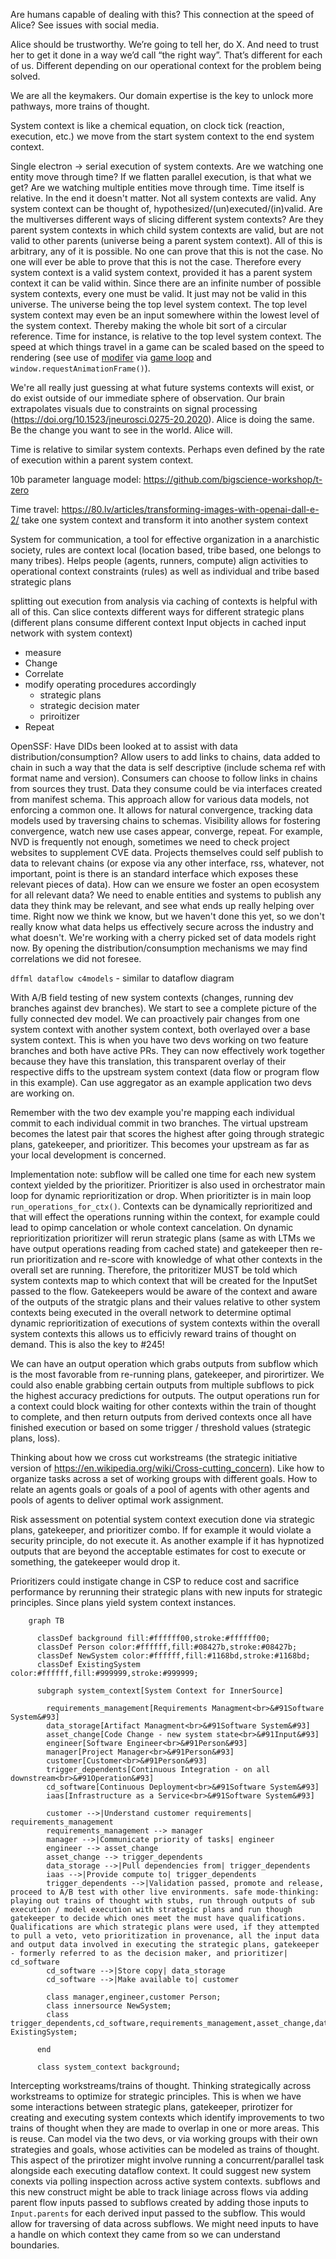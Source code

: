 Are humans capable of dealing with this? This connection at the speed of Alice? See issues with social media.

Alice should be trustworthy. We’re going to tell her, do X. And need to trust her to get it done in a way we’d call “the right way”. That’s different for each of us. Different depending on our operational context for the problem being solved.

We are all the keymakers. Our domain expertise is the key to unlock more pathways, more trains of thought.

System context is like a chemical equation, on clock tick (reaction, execution, etc.) we move from the start system context to the end system context.

Single electron -> serial execution of system contexts. Are we watching one entity move through time? If we flatten parallel execution, is that what we get? Are we watching multiple entities move through time. Time itself is relative. In the end it doesn't matter. Not all system contexts are valid. Any system context can be thought of, hypothesized/(un)executed/(in)valid. Are the multiverses different ways of slicing different system contexts? Are they parent system contexts in which child system contexts are valid, but are not valid to other parents (universe being a parent system context). All of this is arbitrary, any of it is possible. No one can prove that this is not the case. No one will ever be able to prove that this is not the case. Therefore every system context is a valid system context, provided it has a parent system context it can be valid within. Since there are an infinite number of possible system contexts, every one must be valid. It just may not be valid in this universe. The universe being the top level system context. The top level system context may even be an input somewhere within the lowest level of the system context. Thereby making the whole bit sort of a circular reference. Time for instance, is relative to the top level system context. The speed at which things travel in a game can be scaled based on the speed to rendering (see use of [modifer](https://github.com/pdxjohnny/space/blob/b87d7ef49caec169f1f7432664e550f421a5d7de/sprite.js#L74-L77) via [game loop](https://github.com/pdxjohnny/space/blob/b87d7ef49caec169f1f7432664e550f421a5d7de/game.js#L106-L114) and `window.requestAnimationFrame()`).

We're all really just guessing at what future systems contexts will exist, or do exist outside of our immediate sphere of observation. Our brain extrapolates visuals due to constraints on signal processing (https://doi.org/10.1523/jneurosci.0275-20.2020). Alice is doing the same. Be the change you want to see in the world. Alice will.

Time is relative to similar system contexts. Perhaps even defined by the rate of execution within a parent system context.

10b parameter language model: https://github.com/bigscience-workshop/t-zero

Time travel: https://80.lv/articles/transforming-images-with-openai-dall-e-2/ take one system context and transform it into another system context

System for communication, a tool for effective organization in a anarchistic society, rules are context local (location based, tribe based, one belongs to many tribes). Helps people (agents, runners, compute) align activities to operational context constraints (rules) as well as individual and tribe based strategic plans

splitting out execution from analysis via caching of contexts is helpful with all of this. Can slice contexts different ways for different strategic plans (different plans consume different context Input objects in cached input network with system context)

- measure
- Change
- Correlate
- modify operating procedures accordingly
  - strategic plans
  - strategic decision mater
  - priroitizer
- Repeat

OpenSSF: Have DIDs been looked at to assist with data distribution/consumption? Allow users to add links to chains, data added to chain in such a way that the data is self descriptive (include schema ref with format name and version). Consumers can choose to follow links in chains from sources they trust. Data they consume could be via interfaces created from manifest schema. This approach allow for various data models, not enforcing a common one. It allows for natural convergence, tracking data models used by traversing chains to schemas. Visibility allows for fostering convergence, watch new use cases appear, converge, repeat. For example, NVD is frequently not enough, sometimes we need to check project websites to supplement CVE data. Projects themselves could self publish to data to relevant chains (or expose via any other interface, rss, whatever, not important, point is there is an standard interface which exposes these relevant pieces of data). How can we ensure we foster an open ecosystem for all relevant data? We need to enable entities and systems to publish any data they think may be relevant, and see what ends up really helping over time. Right now we think we know, but we haven't done this yet, so we don't really know what data helps us effectively secure across the industry and what doesn't. We're working with a cherry picked set of data models right now. By opening the distribution/consumption mechanisms we may find correlations we did not foresee.

`dffml dataflow c4models` - similar to dataflow diagram

With A/B field testing of new system contexts (changes, running dev branches against dev branches). We start to see a complete picture of the fully connected dev model. We can proactively pair changes from one system context with another system context, both overlayed over a base system context. This is when you have two devs working on two feature branches and both have active PRs. They can now effectively work together because they have this translation, this transparent overlay of their respective diffs to the upstream system context (data flow or program flow in this example). Can use aggregator as an example application two devs are working on.

Remember with the two dev example you're mapping each individual commit to each individual commit in two branches. The virtual upstream becomes the latest pair that scores the highest after going through strategic plans, gatekeeper, and prioritizer. This becomes your upstream as far as your local development is concerned.

Implementation note: subflow will be called one time for each new system context yielded by the prioritizer. Prioritizer is also used in orchestrator main loop for dynamic reprioritization or drop. When prioritizter is in main loop `run_operations_for_ctx()`. Contexts can be dynamically reprioritized and that will effect the operations running within the context, for example could lead to opimp cancelation or whole context cancelation. On dynamic reprioritization prioritizer will rerun strategic plans (same as with LTMs we have output operations reading from cached state) and gatekeeper then re-run prioritization and re-score with knowledge of what other contexts in the overall set are running. Therefore, the pritoritizer MUST be told which system contexts map to which context that will be created for the InputSet passed to the flow. Gatekeepers would be aware of the context and aware of the outputs of the stratgic plans and their values relative to other system contexts being executed in the overall network to determine optimal dynamic reprioritization of executions of system contexts within the overall system contexts this allows us to efficivly reward trains of thought on demand. This is also the key to #245!

We can have an output operation which grabs outputs from subflow which is the most favorable from re-running plans, gatekeeper, and pirorirtizer. We could also enable grabbing certain outputs from multiple subflows to pick the highest accuracy predictions for outputs. The output operations run for a context could block waiting for other contexts within the train of thought to complete, and then return outputs from derived contexts once all have finished execution or based on some trigger / threshold values (strategic plans, loss).

Thinking about how we cross cut workstreams (the strategic initiative version of https://en.wikipedia.org/wiki/Cross-cutting_concern). Like how to organize tasks across a set of working groups with different goals. How to relate an agents goals or goals of a pool of agents with other agents and pools of agents to deliver optimal work assignment.

Risk assessment on potential system context execution done via strategic plans, gatekeeper, and prioritizer combo. If for example it would violate a security principle, do not execute it. As another example if it has hypnotized outputs that are beyond the acceptable estimates for cost to execute or something, the gatekeeper would drop it.

Prioritizers could instigate change in CSP to reduce cost and sacrifice performance by rerunning their strategic plans with new inputs for strategic principles. Since plans yield system context instances.

```mermaid
    graph TB

      classDef background fill:#ffffff00,stroke:#ffffff00;
      classDef Person color:#ffffff,fill:#08427b,stroke:#08427b;
      classDef NewSystem color:#ffffff,fill:#1168bd,stroke:#1168bd;
      classDef ExistingSystem color:#ffffff,fill:#999999,stroke:#999999;

      subgraph system_context[System Context for InnerSource]

        requirements_management[Requirements Managment<br>&#91Software System&#93]
        data_storage[Artifact Managment<br>&#91Software System&#93]
        asset_change[Code Change - new system state<br>&#91Input&#93]
        engineer[Software Engineer<br>&#91Person&#93]
        manager[Project Manager<br>&#91Person&#93]
        customer[Customer<br>&#91Person&#93]
        trigger_dependents[Continuous Integration - on all downstream<br>&#91Operation&#93]
        cd_software[Continuous Deployment<br>&#91Software System&#93]
        iaas[Infrastructure as a Service<br>&#91Software System&#93]

        customer -->|Understand customer requirements| requirements_management
        requirements_management --> manager
        manager -->|Communicate priority of tasks| engineer
        engineer --> asset_change
        asset_change --> trigger_dependents
        data_storage -->|Pull dependencies from| trigger_dependents
        iaas -->|Provide compute to| trigger_dependents
        trigger_dependents -->|Validation passed, promote and release, proceed to A/B test with other live environments. safe mode-thinking: playing out trains of thought with stubs, run through outputs of sub execution / model execution with strategic plans and run though gatekeeper to decide which ones meet the must have qualifications. Qualifications are which strategic plans were used, if they attempted to pull a veto, veto prioritization in provenance, all the input data and output data involved in executing the strategic plans, gatekeeper - formerly referred to as the decision maker, and prioritizer| cd_software
        cd_software -->|Store copy| data_storage
        cd_software -->|Make available to| customer

        class manager,engineer,customer Person;
        class innersource NewSystem;
        class trigger_dependents,cd_software,requirements_management,asset_change,data_storage,iaas ExistingSystem;

      end

      class system_context background;
```



Intercepting workstreams/trains of thought. Thinking strategically across workstreams to optimize for strategic principles. This is when we have some interactions between strategic plans, gatekeeper, prirotizer for creating and executing system contexts which identify improvements to two trains of thought when they are made to overlap in one or more areas. This is reuse. Can model via the two devs, or via working groups with their own strategies and goals, whose activities can be modeled as trains of thought. This aspect of the prirotizer might involve running a concurrent/parallel task alongside each executing dataflow context. It could suggest new system conexts via polling inspection across active system contexts. subflows and this new construct might be able to track liniage across flows via adding parent flow inputs passed to subflows created by adding those inputs to `Input.parents` for each derived input passed to the subflow. This would allow for traversing of data across subflows. We might need inputs to have a handle on which context they came from so we can understand boundaries.